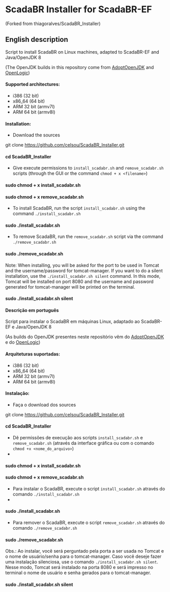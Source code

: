 # ScadaBR Installer for ScadaBR-EF
(Forked from thiagoralves/ScadaBR_Installer)

## English description

Script to install ScadaBR on Linux machines, adapted to ScadaBR-EF and Java/OpenJDK 8

(The OpenJDK builds in this repository come from [AdoptOpenJDK](https://adoptopenjdk.net/) and [OpenLogic](https://www.openlogic.com/openjdk-downloads))

#### Supported architectures:
- i386 (32 bit)
- x86_64 (64 bit)
- ARM 32 bit (armv7l)
- ARM 64 bit (armv8l)

#### Installation:
- Download the sources 
 
git clone https://github.com/celsou/ScadaBR_Installer.git

#### cd ScadaBR_Installer

- Give execute permissions to `install_scadabr.sh` and `remove_scadabr.sh` scripts (through the GUI or the command `chmod + x <filename>`)
 
#### sudo chmod + x install_scadabr.sh
#### sudo chmod + x remove_scadabr.sh

- To install ScadaBR, run the script `install_scadabr.sh` using the command `./install_scadabr.sh`

#### sudo ./install_scadabr.sh

- To remove ScadaBR, run the `remove_scadabr.sh` script via the command `./remove_scadabr.sh`

#### sudo ./remove_scadabr.sh

Note: When installing, you will be asked for the port to be used in Tomcat and the username/password for tomcat-manager. If you want to do a silent installation, use the `./install_scadabr.sh silent` command. In this mode, Tomcat will be installed on port 8080 and the username and password generated for tomcat-manager will be printed on the terminal.

#### sudo ./install_scadabr.sh silent


#### Descrição em português

Script para instalar o ScadaBR em máquinas Linux, adaptado ao ScadaBR-EF e Java/OpenJDK 8

(As builds do OpenJDK presentes neste repositório vêm do [AdoptOpenJDK](https://adoptopenjdk.net/) e do [OpenLogic](https://www.openlogic.com/openjdk-downloads))

#### Arquiteturas suportadas:
- i386 (32 bit)
- x86_64 (64 bit)
- ARM 32 bit (armv7l)
- ARM 64 bit (armv8l)

#### Instalação:
- Faça o download dos sources  

git clone https://github.com/celsou/ScadaBR_Installer.git

#### cd ScadaBR_Installer

- Dê permissões de execução aos scripts `install_scadabr.sh` e `remove_scadabr.sh` (através da interface gráfica ou com o comando `chmod +x <nome_do_arquivo>`)
- 
#### sudo chmod + x install_scadabr.sh
#### sudo chmod + x remove_scadabr.sh

- Para instalar o ScadaBR, execute o script `install_scadabr.sh` através do comando `./install_scadabr.sh`
- 
#### sudo ./install_scadabr.sh

- Para remover o ScadaBR, execute o script `remove_scadabr.sh` através do comando `./remove_scadabr.sh`

#### sudo ./remove_scadabr.sh

Obs.: Ao instalar, você será perguntado pela porta a ser usada no Tomcat e o nome de usuário/senha para o tomcat-manager. Caso você deseje fazer uma instalação silenciosa, use o comando `./install_scadabr.sh silent`. Nesse modo, Tomcat será instalado na porta 8080 e será impresso no terminal o nome de usuário e senha gerados para o tomcat-manager.

#### sudo ./install_scadabr.sh silent

